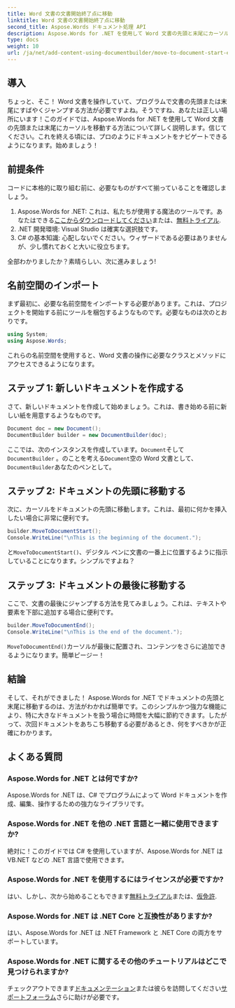 ```yaml
---
title: Word 文書の文書開始終了点に移動
linktitle: Word 文書の文書開始終了点に移動
second_title: Aspose.Words ドキュメント処理 API
description: Aspose.Words for .NET を使用して Word 文書の先頭と末尾にカーソルを移動する方法を学習します。段階的な手順と例を含む包括的なガイド。
type: docs
weight: 10
url: /ja/net/add-content-using-documentbuilder/move-to-document-start-end/
---
```

## 導入

ちょっと、そこ！ Word 文書を操作していて、プログラムで文書の先頭または末尾にすばやくジャンプする方法が必要ですよね。そうですね、あなたは正しい場所にいます！このガイドでは、Aspose.Words for .NET を使用して Word 文書の先頭または末尾にカーソルを移動する方法について詳しく説明します。信じてください。これを終える頃には、プロのようにドキュメントをナビゲートできるようになります。始めましょう！

## 前提条件

コードに本格的に取り組む前に、必要なものがすべて揃っていることを確認しましょう。

1.  Aspose.Words for .NET: これは、私たちが使用する魔法のツールです。あなたはできる[ここからダウンロードしてください](https://releases.aspose.com/words/net/)または、[無料トライアル](https://releases.aspose.com/).
2. .NET 開発環境: Visual Studio は確実な選択肢です。
3. C# の基本知識: 心配しないでください。ウィザードである必要はありませんが、少し慣れておくと大いに役立ちます。

全部わかりましたか？素晴らしい、次に進みましょう!

## 名前空間のインポート

まず最初に、必要な名前空間をインポートする必要があります。これは、プロジェクトを開始する前にツールを梱包するようなものです。必要なものは次のとおりです。

```csharp
using System;
using Aspose.Words;
```

これらの名前空間を使用すると、Word 文書の操作に必要なクラスとメソッドにアクセスできるようになります。

## ステップ 1: 新しいドキュメントを作成する

さて、新しいドキュメントを作成して始めましょう。これは、書き始める前に新しい紙を用意するようなものです。

```csharp
Document doc = new Document();
DocumentBuilder builder = new DocumentBuilder(doc);
```

ここでは、次のインスタンスを作成しています。`Document`そして`DocumentBuilder` 。のことを考える`Document`空の Word 文書として、`DocumentBuilder`あなたのペンとして。

## ステップ 2: ドキュメントの先頭に移動する

次に、カーソルをドキュメントの先頭に移動します。これは、最初に何かを挿入したい場合に非常に便利です。

```csharp
builder.MoveToDocumentStart();
Console.WriteLine("\nThis is the beginning of the document.");
```

と`MoveToDocumentStart()`、デジタル ペンに文書の一番上に位置するように指示していることになります。シンプルですよね？

## ステップ 3: ドキュメントの最後に移動する

ここで、文書の最後にジャンプする方法を見てみましょう。これは、テキストや要素を下部に追加する場合に便利です。

```csharp
builder.MoveToDocumentEnd();
Console.WriteLine("\nThis is the end of the document.");
```

`MoveToDocumentEnd()`カーソルが最後に配置され、コンテンツをさらに追加できるようになります。簡単ピージー！

## 結論

そして、それができました！ Aspose.Words for .NET でドキュメントの先頭と末尾に移動するのは、方法がわかれば簡単です。このシンプルかつ強力な機能により、特に大きなドキュメントを扱う場合に時間を大幅に節約できます。したがって、次回ドキュメントをあちこち移動する必要があるとき、何をすべきかが正確にわかります。

## よくある質問

### Aspose.Words for .NET とは何ですか?  
Aspose.Words for .NET は、C# でプログラムによって Word ドキュメントを作成、編集、操作するための強力なライブラリです。

### Aspose.Words for .NET を他の .NET 言語と一緒に使用できますか?  
絶対に！このガイドでは C# を使用していますが、Aspose.Words for .NET は VB.NET などの .NET 言語で使用できます。

### Aspose.Words for .NET を使用するにはライセンスが必要ですか?  
はい、しかし、次から始めることもできます[無料トライアル](https://releases.aspose.com/)または、[仮免許](https://purchase.aspose.com/temporary-license/).

### Aspose.Words for .NET は .NET Core と互換性がありますか?  
はい、Aspose.Words for .NET は .NET Framework と .NET Core の両方をサポートしています。

### Aspose.Words for .NET に関するその他のチュートリアルはどこで見つけられますか?  
チェックアウトできます[ドキュメンテーション](https://reference.aspose.com/words/net/)または彼らを訪問してください[サポートフォーラム](https://forum.aspose.com/c/words/8)さらに助けが必要です。

